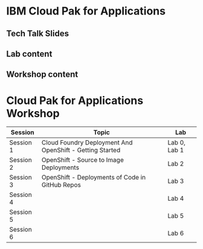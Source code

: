 # IBM Cloud Pak for Applications

## Tech Talk Slides

## Lab content

## Workshop content

# Cloud Pak for Applications Workshop


Session | Topic | Lab
--- | --- | ---
 Session 1     | Cloud Foundry Deployment And OpenShift - Getting Started | Lab 0, Lab 1
 Session 2     | OpenShift - Source to Image Deployments | Lab 2
 Session 3     | OpenShift - Deployments of Code in GitHub Repos |  Lab 3
 Session 4     |  | Lab 4
 Session 5     |   | Lab 5
 Session 6     |  | Lab 6
